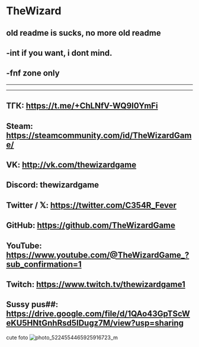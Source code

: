# TheWizard
old readme is sucks, 
no more old readme
---------------------------------
-int if you want, i dont mind.
---------------------------------
-fnf zone only
---------------------------------
---------------------------------
---------------------------------
ТГК: https://t.me/+ChLNfV-WQ9I0YmFi
---------------------------------
Steam: https://steamcommunity.com/id/TheWizardGame/
---------------------------------
VK: http://vk.com/thewizardgame
---------------------------------
Discord: thewizardgame
---------------------------------
Twitter / 𝕏: https://twitter.com/C354R_Fever
---------------------------------
GitHub: https://github.com/TheWizardGame
---------------------------------
YouTube: https://www.youtube.com/@TheWizardGame_?sub_confirmation=1
---------------------------------
Twitch: https://www.twitch.tv/thewizardgame1
---------------------------------
Sussy pus##: https://drive.google.com/file/d/1QAo43GpTScWeKU5HNtGnhRsd5IDugz7M/view?usp=sharing
---------------------------------













cute foto
![photo_5224554465925916723_m](https://github.com/user-attachments/assets/b844e9c8-4851-4edd-a9b9-78b8b36816fe)

